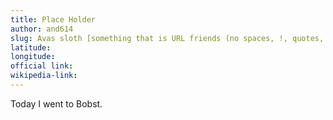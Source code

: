 ```yaml
---
title: Place Holder
author: and614
slug: Avas sloth [something that is URL friends (no spaces, !, quotes, accents, etc)]
latitude:
longitude:
official link:
wikipedia-link:
---
```


Today I went to Bobst.  
